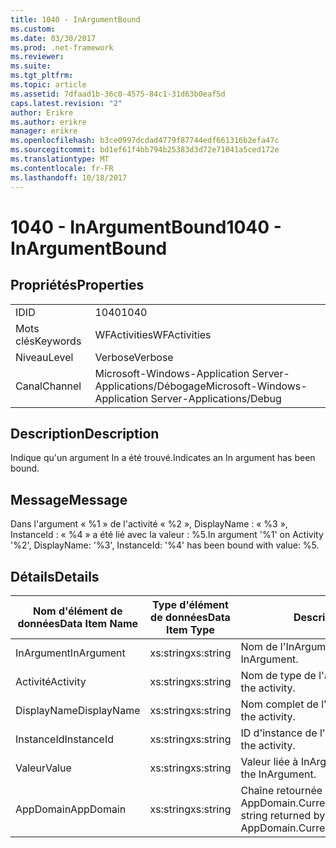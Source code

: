 ```yaml
---
title: 1040 - InArgumentBound
ms.custom: 
ms.date: 03/30/2017
ms.prod: .net-framework
ms.reviewer: 
ms.suite: 
ms.tgt_pltfrm: 
ms.topic: article
ms.assetid: 7dfaad1b-36c0-4575-84c1-31d63b0eaf5d
caps.latest.revision: "2"
author: Erikre
ms.author: erikre
manager: erikre
ms.openlocfilehash: b3ce0997dcdad4779f87744edf661316b2efa47c
ms.sourcegitcommit: bd1ef61f4bb794b25383d3d72e71041a5ced172e
ms.translationtype: MT
ms.contentlocale: fr-FR
ms.lasthandoff: 10/18/2017
---
```

# <a name="1040---inargumentbound"></a><span data-ttu-id="7e949-102">1040 - InArgumentBound</span><span class="sxs-lookup"><span data-stu-id="7e949-102">1040 - InArgumentBound</span></span>
## <a name="properties"></a><span data-ttu-id="7e949-103">Propriétés</span><span class="sxs-lookup"><span data-stu-id="7e949-103">Properties</span></span>  
  
|||  
|-|-|  
|<span data-ttu-id="7e949-104">ID</span><span class="sxs-lookup"><span data-stu-id="7e949-104">ID</span></span>|<span data-ttu-id="7e949-105">1040</span><span class="sxs-lookup"><span data-stu-id="7e949-105">1040</span></span>|  
|<span data-ttu-id="7e949-106">Mots clés</span><span class="sxs-lookup"><span data-stu-id="7e949-106">Keywords</span></span>|<span data-ttu-id="7e949-107">WFActivities</span><span class="sxs-lookup"><span data-stu-id="7e949-107">WFActivities</span></span>|  
|<span data-ttu-id="7e949-108">Niveau</span><span class="sxs-lookup"><span data-stu-id="7e949-108">Level</span></span>|<span data-ttu-id="7e949-109">Verbose</span><span class="sxs-lookup"><span data-stu-id="7e949-109">Verbose</span></span>|  
|<span data-ttu-id="7e949-110">Canal</span><span class="sxs-lookup"><span data-stu-id="7e949-110">Channel</span></span>|<span data-ttu-id="7e949-111">Microsoft-Windows-Application Server-Applications/Débogage</span><span class="sxs-lookup"><span data-stu-id="7e949-111">Microsoft-Windows-Application Server-Applications/Debug</span></span>|  
  
## <a name="description"></a><span data-ttu-id="7e949-112">Description</span><span class="sxs-lookup"><span data-stu-id="7e949-112">Description</span></span>  
 <span data-ttu-id="7e949-113">Indique qu'un argument In a été trouvé.</span><span class="sxs-lookup"><span data-stu-id="7e949-113">Indicates an In argument has been bound.</span></span>  
  
## <a name="message"></a><span data-ttu-id="7e949-114">Message</span><span class="sxs-lookup"><span data-stu-id="7e949-114">Message</span></span>  
 <span data-ttu-id="7e949-115">Dans l'argument « %1 » de l'activité « %2 », DisplayName : « %3 », InstanceId : « %4 » a été lié avec la valeur : %5.</span><span class="sxs-lookup"><span data-stu-id="7e949-115">In argument '%1' on Activity '%2', DisplayName: '%3', InstanceId: '%4' has been bound with value: %5.</span></span>  
  
## <a name="details"></a><span data-ttu-id="7e949-116">Détails</span><span class="sxs-lookup"><span data-stu-id="7e949-116">Details</span></span>  
  
|<span data-ttu-id="7e949-117">Nom d'élément de données</span><span class="sxs-lookup"><span data-stu-id="7e949-117">Data Item Name</span></span>|<span data-ttu-id="7e949-118">Type d'élément de données</span><span class="sxs-lookup"><span data-stu-id="7e949-118">Data Item Type</span></span>|<span data-ttu-id="7e949-119">Description</span><span class="sxs-lookup"><span data-stu-id="7e949-119">Description</span></span>|  
|--------------------|--------------------|-----------------|  
|<span data-ttu-id="7e949-120">InArgument</span><span class="sxs-lookup"><span data-stu-id="7e949-120">InArgument</span></span>|<span data-ttu-id="7e949-121">xs:string</span><span class="sxs-lookup"><span data-stu-id="7e949-121">xs:string</span></span>|<span data-ttu-id="7e949-122">Nom de l'InArgument.</span><span class="sxs-lookup"><span data-stu-id="7e949-122">The name of the InArgument.</span></span>|  
|<span data-ttu-id="7e949-123">Activité</span><span class="sxs-lookup"><span data-stu-id="7e949-123">Activity</span></span>|<span data-ttu-id="7e949-124">xs:string</span><span class="sxs-lookup"><span data-stu-id="7e949-124">xs:string</span></span>|<span data-ttu-id="7e949-125">Nom de type de l'activité.</span><span class="sxs-lookup"><span data-stu-id="7e949-125">The type name of the activity.</span></span>|  
|<span data-ttu-id="7e949-126">DisplayName</span><span class="sxs-lookup"><span data-stu-id="7e949-126">DisplayName</span></span>|<span data-ttu-id="7e949-127">xs:string</span><span class="sxs-lookup"><span data-stu-id="7e949-127">xs:string</span></span>|<span data-ttu-id="7e949-128">Nom complet de l'activité.</span><span class="sxs-lookup"><span data-stu-id="7e949-128">The display name of the activity.</span></span>|  
|<span data-ttu-id="7e949-129">InstanceId</span><span class="sxs-lookup"><span data-stu-id="7e949-129">InstanceId</span></span>|<span data-ttu-id="7e949-130">xs:string</span><span class="sxs-lookup"><span data-stu-id="7e949-130">xs:string</span></span>|<span data-ttu-id="7e949-131">ID d'instance de l'activité.</span><span class="sxs-lookup"><span data-stu-id="7e949-131">The instance id of the activity.</span></span>|  
|<span data-ttu-id="7e949-132">Valeur</span><span class="sxs-lookup"><span data-stu-id="7e949-132">Value</span></span>|<span data-ttu-id="7e949-133">xs:string</span><span class="sxs-lookup"><span data-stu-id="7e949-133">xs:string</span></span>|<span data-ttu-id="7e949-134">Valeur liée à InArgument.</span><span class="sxs-lookup"><span data-stu-id="7e949-134">The value bound to the InArgument.</span></span>|  
|<span data-ttu-id="7e949-135">AppDomain</span><span class="sxs-lookup"><span data-stu-id="7e949-135">AppDomain</span></span>|<span data-ttu-id="7e949-136">xs:string</span><span class="sxs-lookup"><span data-stu-id="7e949-136">xs:string</span></span>|<span data-ttu-id="7e949-137">Chaîne retournée par AppDomain.CurrentDomain.FriendlyName.</span><span class="sxs-lookup"><span data-stu-id="7e949-137">The string returned by AppDomain.CurrentDomain.FriendlyName.</span></span>|
